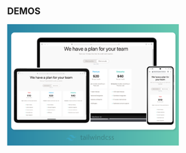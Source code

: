 

## DEMOS

<div style="display:flex"> 
  <a href="https://tailwindcss-plan-1.herokuapp.com/" target="_blank"><img src="preview.png" width="400"></a>
</div>
